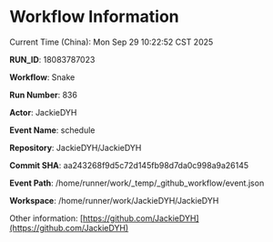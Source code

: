 # Workflow Information

Current Time (China): Mon Sep 29 10:22:52 CST 2025  

**RUN_ID**: 18083787023  

**Workflow**: Snake  

**Run Number**: 836  

**Actor**: JackieDYH  

**Event Name**: schedule  

**Repository**: JackieDYH/JackieDYH  

**Commit SHA**: aa243268f9d5c72d145fb98d7da0c998a9a26145  

**Event Path**: /home/runner/work/_temp/_github_workflow/event.json  

**Workspace**: /home/runner/work/JackieDYH/JackieDYH  

Other information: [https://github.com/JackieDYH](https://github.com/JackieDYH)
